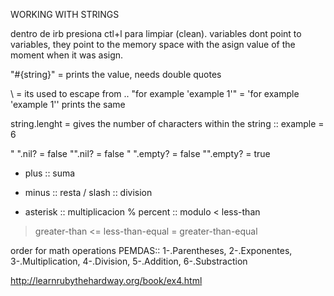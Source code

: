 WORKING WITH STRINGS

dentro de irb presiona ctl+l para limpiar (clean).
variables dont point to variables, they point to the memory space with the asign value of the moment when it was asign.

"#{string}" = prints the value, needs double quotes

\ = its used to escape from ..
"for example 'example 1'" = 'for example \'example 1\''
prints the same

string.lenght = gives the number of characters within the string :: example = 6

" ".nil? = false
"".nil? = false
" ".empty? = false
"".empty? = true

+ plus :: suma
- minus :: resta
/ slash :: division
* asterisk :: multiplicacion
% percent :: modulo
< less-than
> greater-than
<= less-than-equal
>= greater-than-equal

order for math operations
PEMDAS::
  1-.Parentheses,
  2-.Exponentes,
  3-.Multiplication,
  4-.Division,
  5-.Addition,
  6-.Substraction

http://learnrubythehardway.org/book/ex4.html



